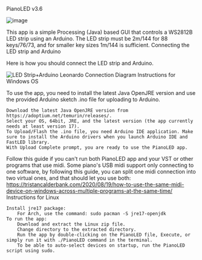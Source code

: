 PianoLED v3.6

![image](https://user-images.githubusercontent.com/62844718/225442273-2bd2a847-68ae-4371-942b-ff0c42d57e3f.png)

This app is a simple Processing (Java) based GUI that controls a WS2812B LED strip using an Arduino. The LED strip must be 2m/144 for 88 keys/76/73, and for smaller key sizes 1m/144 is sufficient.
Connecting the LED strip and Arduino

Here is how you should connect the LED strip and Arduino.

![LED Strip+Arduino Leonardo Connection Diagram](https://user-images.githubusercontent.com/62844718/221054671-316bdee3-8a36-4753-bfb5-a574059c51ca.png)
Instructions for Windows OS

To use the app, you need to install the latest Java OpenJRE version and use the provided Arduino sketch .ino file for uploading to Arduino.

    Download the latest Java OpenJRE version from https://adoptium.net/temurin/releases/.
    Select your OS, 64bit, JRE, and the latest version (the app currently needs at least version 17).
    To Upload/Flash the .ino file, you need Arduino IDE application. Make sure to install the Arduino drivers when you launch Arduino IDE and FastLED library.
    With Upload Complete prompt, you are ready to use the PianoLED app.

Follow this guide if you can't run both PianoLED app and your VST or other programs that use midi. Some piano's USB midi support only connecting to one software, by following this guide, you can split one midi connection into two virtual ones, and that should let you use both: https://tristancalderbank.com/2020/08/19/how-to-use-the-same-midi-device-on-windows-across-multiple-programs-at-the-same-time/
Instructions for Linux

    Install jre17 package:
        For Arch, use the command: sudo pacman -S jre17-openjdk
    To run the app:
        Download and extract the Linux zip file.
        Change directory to the extracted directory.
        Run the app by double-clicking on the PianoLED file, Execute, or simply run it with ./PianoLED command in the terminal.
        To be able to auto-select devices on startup, run the PianoLED script using sudo.
